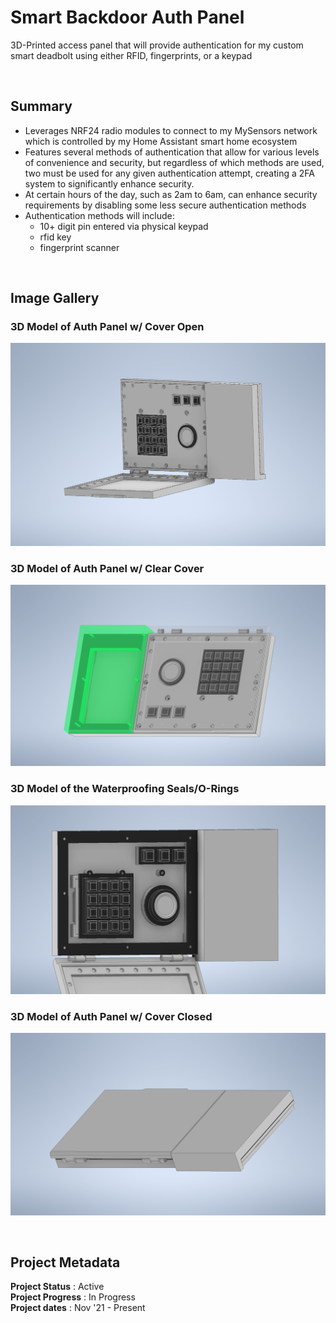 # Smart Backdoor Auth Panel

3D-Printed access panel that will provide authentication for my custom smart deadbolt using either RFID, fingerprints, or a keypad

<br>

## Summary
 - Leverages NRF24 radio modules to connect to my MySensors network which is controlled by my Home Assistant smart home ecosystem
 - Features several methods of authentication that allow for various levels of convenience and security, but regardless of which methods are used, two must be used for any given authentication attempt, creating a 2FA system to significantly enhance security. 
 - At certain hours of the day, such as 2am to 6am, can enhance security requirements by disabling some less secure authentication methods
 - Authentication methods will include:
   - 10+ digit pin entered via physical keypad
   - rfid key
   - fingerprint scanner

<br>

## Image Gallery

### 3D Model of Auth Panel w/ Cover Open
![3D Model of Auth Panel w/ Cover Open](https://github.com/a-dubs/smart-backdoor-auth-panel/blob/master/image_gallery/v1/auth_panel_v1_open.png)
<br>

### 3D Model of Auth Panel w/ Clear Cover
![3D Model of Auth Panel w/ Clear Cover](https://github.com/a-dubs/smart-backdoor-auth-panel/blob/master/image_gallery/v1/auth_panel_v1_clear_cover.png)
<br>

### 3D Model of the Waterproofing Seals/O-Rings
![3D Model of the Waterproofing Seals/O-Rings](https://github.com/a-dubs/smart-backdoor-auth-panel/blob/master/image_gallery/v1/auth_panel_v1_waterproofing.png)

### 3D Model of Auth Panel w/ Cover Closed
![3D Model of Auth Panel w/ Cover Closed](https://github.com/a-dubs/smart-backdoor-auth-panel/blob/master/image_gallery/v1/auth_panel_v1_closed.png)
<br>

<br>

## Project Metadata

**Project Status** : Active  
**Project Progress** : In Progress  
**Project dates** : Nov '21 - Present    

